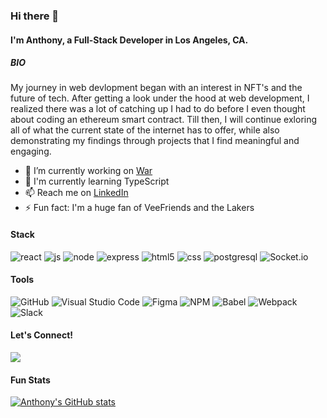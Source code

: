 ### Hi there 👋

#### I'm Anthony, a Full-Stack Developer in Los Angeles, CA.
  
##### BIO

My journey in web devlopment began with an interest in NFT's and the future of tech. After getting a look under the hood at web development, I realized there was a lot of catching up I had to do before I even thought about coding an ethereum smart contract. Till then, I will continue exloring all of what the current state of the internet has to offer, while also demonstrating my findings through projects that I find meaningful and engaging.

- 🔭 I’m currently working on [War](https://warcardgame.xyz)
- 🌱 I'm currently learning TypeScript
- 📫 Reach me on [LinkedIn](https://linkedin.com/in/anthonyisaiahurbina)
- ⚡️ Fun fact: I'm a huge fan of VeeFriends and the Lakers

#### Stack
 ![react](https://user-images.githubusercontent.com/49361894/194735984-0088c501-2ea1-447b-922d-1947c60af3f2.svg)
 ![js](https://user-images.githubusercontent.com/49361894/194735990-a92a1544-6f6b-4ebf-9eb1-3148a1b69a7b.svg)
 ![node](https://user-images.githubusercontent.com/49361894/194735997-ca439a7b-de9b-44fb-98df-de0e348c982d.svg)
 ![express](https://user-images.githubusercontent.com/49361894/194735999-9b43342d-522b-41a9-823d-318362c82aac.svg)
 ![html5](https://user-images.githubusercontent.com/49361894/194736004-a8430d19-7685-440b-bb59-58412591cb39.svg)
 ![css](https://user-images.githubusercontent.com/49361894/194736008-f444cf88-9615-411a-b5c6-a86798b43180.svg)
 ![postgresql](https://user-images.githubusercontent.com/49361894/194736013-02d95228-339d-46a2-8fd0-75cd8d288194.svg)
 ![Socket.io](https://img.shields.io/badge/Socket.io-black?style=for-the-badge&logo=socket.io&badgeColor=010101)
 
#### Tools 
![GitHub](https://img.shields.io/badge/github-%23121011.svg?style=for-the-badge&logo=github&logoColor=white)
![Visual Studio Code](https://img.shields.io/badge/Visual%20Studio%20Code-0078d7.svg?style=for-the-badge&logo=visual-studio-code&logoColor=white)
![Figma](https://img.shields.io/badge/figma-%23F24E1E.svg?style=for-the-badge&logo=figma&logoColor=white)
![NPM](https://img.shields.io/badge/NPM-%23000000.svg?style=for-the-badge&logo=npm&logoColor=white)
![Babel](https://img.shields.io/badge/Babel-F9DC3e?style=for-the-badge&logo=babel&logoColor=black)
![Webpack](https://img.shields.io/badge/webpack-%238DD6F9.svg?style=for-the-badge&logo=webpack&logoColor=black)
![Slack](https://img.shields.io/badge/Slack-4A154B?style=for-the-badge&logo=slack&logoColor=white)

#### Let's Connect!
<a href="https://www.linkedin.com/in/anthonyisaiahurbina/" target="_blank" rel="noreferrer"><img src="https://img.shields.io/badge/linkedin-Anthony Urbina-white?style=for-the-badge&color=0077B5&logo=linkedin&logoColor=0077B5&labelColor=white" /></a>

#### Fun Stats
[![Anthony's GitHub stats](https://github-readme-stats.vercel.app/api?username=AnthonyUrbina&theme=tokyonight&hide=stars,contribs)](https://github.com/AnthonyUrbina/github-readme-stats)
